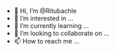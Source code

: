- 👋 Hi, I’m @Ritubachle
- 👀 I’m interested in ...
- 🌱 I’m currently learning ...
- 💞️ I’m looking to collaborate on ...
- 📫 How to reach me ...

<!---
Ritubachle/Ritubachle is a ✨ special ✨ repository because its `README.md` (this file) appears on your GitHub profile.
You can click the Preview link to take a look at your changes.
--->
